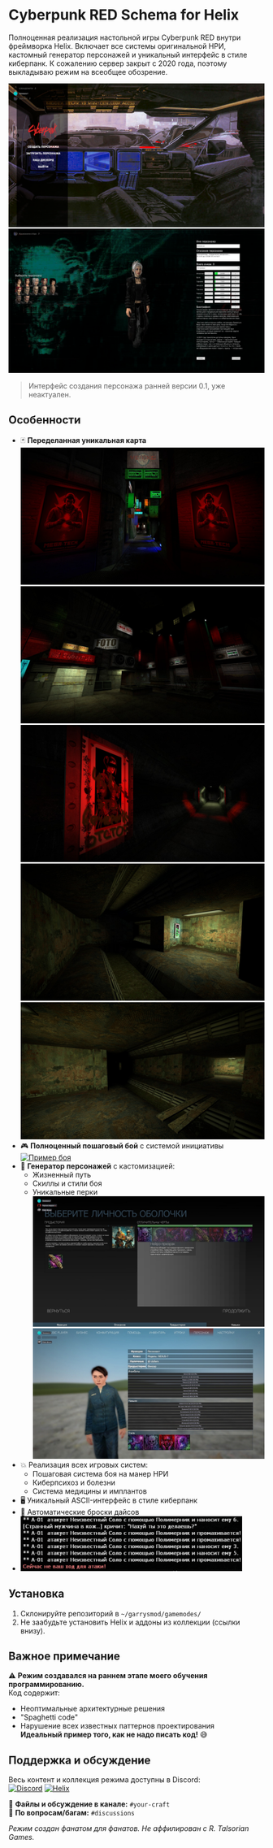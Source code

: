 # Cyberpunk RED Schema for Helix

Полноценная реализация настольной игры Cyberpunk RED внутри фреймворка Helix. Включает все системы оригинальной НРИ, кастомный генератор персонажей и уникальный интерфейс в стиле киберпанк. К сожалению сервер закрыт с 2020 года, поэтому выкладываю режим на всеобщее обозрение.

![Пример интерфейса](preview_01.png)
![Пример интерфейс ранней версии](preview_02.png)
> Интерфейс создания персонажа ранней версии 0.1, уже неактуален.

## Особенности
- 🃏 **Переделанная уникальная карта**
![Карта](preview_10.jpg)
![Карта](preview_09.jpg)
![Карта](preview_08.jpg)
![Карта](preview_07.jpg)
![Карта](preview_06.jpg)
- 🎮 **Полноценный пошаговый бой** с системой инициативы
[![Пример боя]({https://cdn.wccftech.com/wp-content/uploads/2020/06/Cyberpunk-2077-Jun-25th-Screenshots-4.jpg})](https://drive.google.com/file/d/1PQP8lfr7E_53GUbZth8AvBdO0_v7My0Z/preview "Типичный бой")
- 👤 **Генератор персонажей** с кастомизацией:
  - Жизненный путь
  - Скиллы и стили боя
  - Уникальные перки
![Пример перков](preview_03.png)
![Пример перков](preview_04.png)
- 💥 Реализация всех игровых систем:
  - Пошаговая система боя на манер НРИ
  - Киберпсихоз и болезни
  - Система медицины и имплантов
- 🖥️ Уникальный ASCII-интерфейс в стиле киберпанк
- 🎲 Автоматические броски дайсов
- ![Пример дайсов](preview_05.png)

## Установка
1. Склонируйте репозиторий в `~/garrysmod/gamemodes/`
2. Не заабудьте установить Helix и аддоны из коллекции (ссылки внизу).

## Важное примечание
⚠️ **Режим создавался на раннем этапе моего обучения программированию.**  
Код содержит:
- Неоптимальные архитектурные решения
- "Spaghetti code"
- Нарушение всех известных паттернов проектирования  
**Идеальный пример того, как не надо писать код!** 😅

## Поддержка и обсуждение
Весь контент и коллекция режима доступны в Discord:  
[![Discord](https://img.shields.io/badge/Discord-%235865F2?logo=discord)](https://discord.gg/jw5Qrc9hH6)  [![Helix](https://img.shields.io/badge/Helix-%235E81AC)](https://gethelix.co/)

🔹 **Файлы и обсуждение в канале:** `#your-craft`  
🔹 **По вопросам/багам:** `#discussions`

*Режим создан фанатом для фанатов. Не аффилирован с R. Talsorian Games.*
